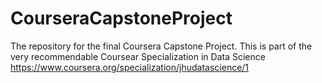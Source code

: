 # CourseraCapstoneProject
The repository for the final Coursera Capstone Project. This is part of the very recommendable Coursear Specialization in Data Science https://www.coursera.org/specialization/jhudatascience/1
